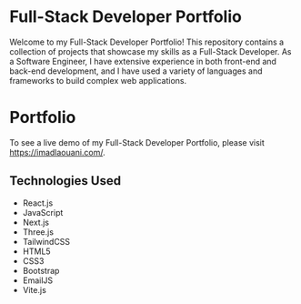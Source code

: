 # Full-Stack Developer Portfolio



Welcome to my Full-Stack Developer Portfolio! This repository contains a collection of projects that showcase my skills as a Full-Stack Developer. As a Software Engineer, I have extensive experience in both front-end and back-end development, and I have used a variety of languages and frameworks to build complex web applications.

# Portfolio
To see a live demo of my Full-Stack Developer Portfolio, please visit https://imadlaouani.com/.

## Technologies Used


- React.js
- JavaScript
- Next.js
- Three.js
- TailwindCSS
- HTML5
- CSS3
- Bootstrap
- EmailJS
- Vite.js
